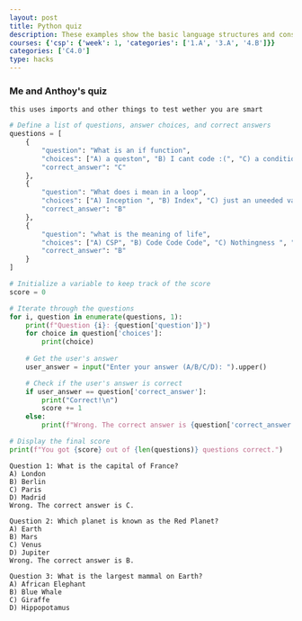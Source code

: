 ```yaml
---
layout: post
title: Python quiz
description: These examples show the basic language structures and constructs of Python using input and output (print) commands.
courses: {'csp': {'week': 1, 'categories': ['1.A', '3.A', '4.B']}}
categories: ['C4.0']
type: hacks
---
```


### Me and Anthoy's quiz

    this uses imports and other things to test wether you are smart


```python
# Define a list of questions, answer choices, and correct answers
questions = [
    {
        "question": "What is an if function",
        "choices": ["A) a queston", "B) I cant code :(", "C) a condition", "D) trick queston"],
        "correct_answer": "C"
    },
    {
        "question": "What does i mean in a loop",
        "choices": ["A) Inception ", "B) Index", "C) just an uneeded variable", "D) Undefined"],
        "correct_answer": "B"
    },
    {
        "question": "what is the meaning of life",
        "choices": ["A) CSP", "B) Code Code Code", "C) Nothingness ", "D) Death "],
        "correct_answer": "B"
    }
]

# Initialize a variable to keep track of the score
score = 0

# Iterate through the questions
for i, question in enumerate(questions, 1):
    print(f"Question {i}: {question['question']}")
    for choice in question['choices']:
        print(choice)
    
    # Get the user's answer
    user_answer = input("Enter your answer (A/B/C/D): ").upper()

    # Check if the user's answer is correct
    if user_answer == question['correct_answer']:
        print("Correct!\n")
        score += 1
    else:
        print(f"Wrong. The correct answer is {question['correct_answer']}.\n")

# Display the final score
print(f"You got {score} out of {len(questions)} questions correct.")

```

    Question 1: What is the capital of France?
    A) London
    B) Berlin
    C) Paris
    D) Madrid
    Wrong. The correct answer is C.
    
    Question 2: Which planet is known as the Red Planet?
    A) Earth
    B) Mars
    C) Venus
    D) Jupiter
    Wrong. The correct answer is B.
    
    Question 3: What is the largest mammal on Earth?
    A) African Elephant
    B) Blue Whale
    C) Giraffe
    D) Hippopotamus

